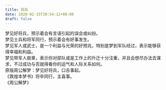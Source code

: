 ```yaml
---
title: 将兵
date: 2020-02-15T20:54:12+08:00
draft: false
---
```


梦见好将兵，预示着会有言语引起的误会或纠纷。<br>
梦见士兵和将军同行，预示着会有好事发生。<br>
梦见军人或武士，是一个利益与光荣的好预兆，特别是梦到军队经过，表示能够获得幸福和利益。<br>
梦见带军人肩章，表示你对部队或是工作上的升迁十分注重，并且会想尽办法去谋求，不过成功与否就得看你的运气和人际关系如何。<br>
原版周公解梦：梦见好将兵，口舌事起。<br>
《敦煌本梦书》将卒同行，主喜事。<br>
《周公解梦》